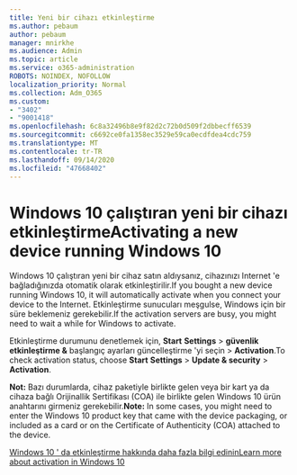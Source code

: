 ```yaml
---
title: Yeni bir cihazı etkinleştirme
ms.author: pebaum
author: pebaum
manager: mnirkhe
ms.audience: Admin
ms.topic: article
ms.service: o365-administration
ROBOTS: NOINDEX, NOFOLLOW
localization_priority: Normal
ms.collection: Adm_O365
ms.custom:
- "3402"
- "9001418"
ms.openlocfilehash: 6c8a32496b8e9f82d2c72b0d509f2dbbecff6539
ms.sourcegitcommit: c6692ce0fa1358ec3529e59ca0ecdfdea4cdc759
ms.translationtype: MT
ms.contentlocale: tr-TR
ms.lasthandoff: 09/14/2020
ms.locfileid: "47668402"
---
```

# <a name="activating-a-new-device-running-windows-10"></a><span data-ttu-id="6fc62-102">Windows 10 çalıştıran yeni bir cihazı etkinleştirme</span><span class="sxs-lookup"><span data-stu-id="6fc62-102">Activating a new device running Windows 10</span></span>

<span data-ttu-id="6fc62-103">Windows 10 çalıştıran yeni bir cihaz satın aldıysanız, cihazınızı Internet 'e bağladığınızda otomatik olarak etkinleştirilir.</span><span class="sxs-lookup"><span data-stu-id="6fc62-103">If you bought a new device running Windows 10, it will automatically activate when you connect your device to the Internet.</span></span> <span data-ttu-id="6fc62-104">Etkinleştirme sunucuları meşgulse, Windows için bir süre beklemeniz gerekebilir.</span><span class="sxs-lookup"><span data-stu-id="6fc62-104">If the activation servers are busy, you might need to wait a while for Windows to activate.</span></span>

<span data-ttu-id="6fc62-105">Etkinleştirme durumunu denetlemek için, **Start** **Settings**  >  **güvenlik etkinleştirme &** başlangıç ayarları güncelleştirme 'yi seçin  >  **Activation**.</span><span class="sxs-lookup"><span data-stu-id="6fc62-105">To check activation status, choose **Start** **Settings** > **Update & security** > **Activation**.</span></span>

<span data-ttu-id="6fc62-106">**Not:** Bazı durumlarda, cihaz paketiyle birlikte gelen veya bir kart ya da cihaza bağlı Orijinallik Sertifikası (COA) ile birlikte gelen Windows 10 ürün anahtarını girmeniz gerekebilir.</span><span class="sxs-lookup"><span data-stu-id="6fc62-106">**Note:** In some cases, you might need to enter the Windows 10 product key that came with the device packaging, or included as a card or on the Certificate of Authenticity (COA) attached to the device.</span></span>

[<span data-ttu-id="6fc62-107">Windows 10 ' da etkinleştirme hakkında daha fazla bilgi edinin</span><span class="sxs-lookup"><span data-stu-id="6fc62-107">Learn more about activation in Windows 10</span></span>](https://support.microsoft.com/help/12440)